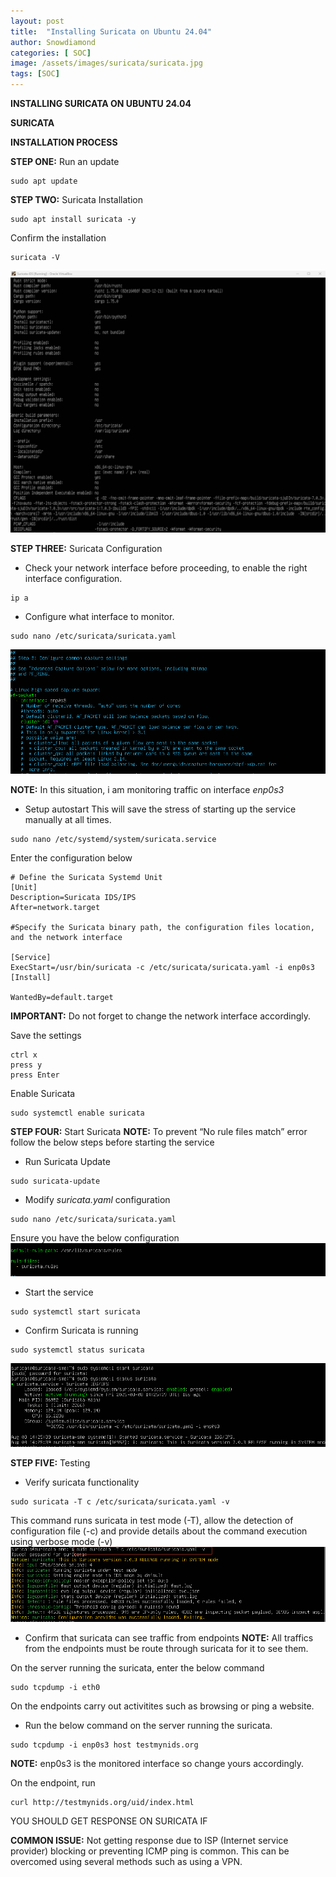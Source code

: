 ```yaml
---
layout: post
title:  "Installing Suricata on Ubuntu 24.04"
author: Snowdiamond
categories: [ SOC]
image: /assets/images/suricata/suricata.jpg
tags: [SOC]
---
```

**INSTALLING SURICATA ON UBUNTU 24.04**

**SURICATA**

**INSTALLATION PROCESS**

**STEP ONE:** Run an update

```
sudo apt update
```

**STEP TWO:** Suricata Installation

```
sudo apt install suricata -y
```

Confirm the installation

```
suricata -V
```
!["Suricata"](/assets/images/suricata/suricata-confirmation.png)
 
**STEP THREE:** Suricata Configuration

- Check your network interface before proceeding, to enable the right interface configuration.
```
ip a
```

- Configure what interface to monitor.
```
sudo nano /etc/suricata/suricata.yaml
```
!["Suricata"](/assets/images/suricata/interface-configuration.png)

**NOTE:** In this situation, i am monitoring traffic on interface *enp0s3*

- Setup autostart
This will save the stress of starting up the service manually at all times. 

```
sudo nano /etc/systemd/system/suricata.service
```
Enter the configuration below

```
# Define the Suricata Systemd Unit
[Unit]
Description=Suricata IDS/IPS
After=network.target

#Specify the Suricata binary path, the configuration files location, and the network interface

[Service]
ExecStart=/usr/bin/suricata -c /etc/suricata/suricata.yaml -i enp0s3
[Install]

WantedBy=default.target
```
**IMPORTANT:** Do not forget to change the network interface accordingly.

Save the settings 
```
ctrl x
press y
press Enter
```

Enable Suricata
```
sudo systemctl enable suricata
```

**STEP FOUR:** Start Suricata
**NOTE:** To prevent “No rule files match” error follow the below steps before starting the service

- Run Suricata Update
```
sudo suricata-update
```

- Modify *suricata.yaml* configuration
```
sudo nano /etc/suricata/suricata.yaml
```
Ensure you have the below configuration
!["suricata"](/assets/images/suricata/rule-path-modification.png)

- Start the service
```
sudo systemctl start suricata
```

- Confirm Suricata is running 
```
sudo systemctl status suricata
```
!["Suricata"](/assets/images/suricata/suricata-running-confirmation.png)

**STEP FIVE:** Testing

- Verify suricata functionality
```
sudo suricata -T c /etc/suricata/suricata.yaml -v
```
This command runs suricata in test mode (-T), allow the detection of configuration file (-c) and provide details about the command execution using verbose mode (-v)
!["suricata"](/assets/images/suricata/suricata-test-check.png)

- Confirm that suricata can see traffic from endpoints 
**NOTE:** All traffics from the endpoints must be route through suricata for it to see them.

On the server running the suricata, enter the below command
```
sudo tcpdump -i eth0
```

On the endpoints carry out activitites such as browsing or ping a website. 

- Run the below command on the server running the suricata.
```
sudo tcpdump -i enp0s3 host testmynids.org
```
**NOTE:** enp0s3 is the monitored interface so change yours accordingly.

On the endpoint, run
```
curl http://testmynids.org/uid/index.html
```
YOU SHOULD GET RESPONSE ON SURICATA IF

**COMMON ISSUE:** Not getting response due to ISP (Internet service provider) blocking or preventing ICMP ping is common. This can be overcomed using several methods such as using a VPN.

